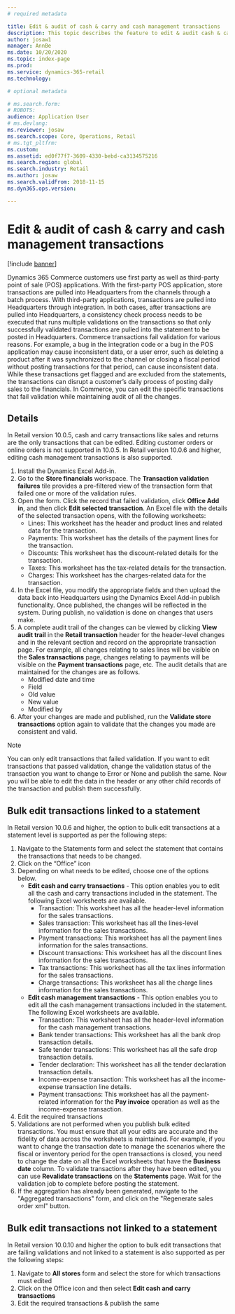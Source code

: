 ```yaml
---
# required metadata

title: Edit & audit of cash & carry and cash management transactions
description: This topic describes the feature to edit & audit cash & carry and cash management transactions in Dynamics 365 Commerce.
author: josaw1
manager: AnnBe
ms.date: 10/20/2020
ms.topic: index-page
ms.prod: 
ms.service: dynamics-365-retail
ms.technology: 

# optional metadata

# ms.search.form: 
# ROBOTS: 
audience: Application User
# ms.devlang: 
ms.reviewer: josaw
ms.search.scope: Core, Operations, Retail
# ms.tgt_pltfrm: 
ms.custom: 
ms.assetid: ed0f77f7-3609-4330-bebd-ca3134575216
ms.search.region: global
ms.search.industry: Retail
ms.author: josaw
ms.search.validFrom: 2018-11-15
ms.dyn365.ops.version: 

---
```

# Edit & audit of cash & carry and cash management transactions

[!include [banner](includes/banner.md)]

Dynamics 365 Commerce customers use first party as well as third-party point of sale (POS) applications. With the first-party POS application, store transactions are pulled into Headquarters from the channels through a batch process. With third-party applications, transactions are pulled into Headquarters through integration. In both cases, after transactions are pulled into Headquarters, a consistency check process needs to be executed that runs multiple validations on the transactions so that only successfully validated transactions are pulled into the statement to be posted in Headquarters.
Commerce transactions fail validation for various reasons. For example, a bug in the integration code or a bug in the POS application may cause inconsistent data, or a user error, such as deleting a product after it was synchronized to the channel or closing a fiscal period without posting transactions for that period, can cause inconsistent data.
While these transactions get flagged and are excluded from the statements, the transactions can disrupt a customer’s daily process of posting daily sales to the financials.
In Commerce, you can edit the specific transactions that fail validation while maintaining audit of all the changes.

## Details

In Retail version 10.0.5, cash and carry transactions like sales and returns are the only transactions that can be edited. Editing customer orders or online orders is not supported in 10.0.5. In Retail version 10.0.6 and higher, editing cash management transactions is also supported.
1.	Install the Dynamics Excel Add-in.
2.	Go to the **Store financials** workspace. The **Transaction validation failures** tile provides a pre-filtered view of the transaction form that failed one or more of the validation rules.
3.	Open the form. Click the record that failed validation, click **Office Add in**, and then click **Edit selected transaction**. An Excel file with the details of the selected transaction opens, with the following worksheets:
    - Lines: This worksheet has the header and product lines and related data for the transaction.
    - Payments: This worksheet has the details of the payment lines for the transaction.
    - Discounts: This worksheet has the discount-related details for the transaction.
    - Taxes: This worksheet has the tax-related details for the transaction.
    - Charges: This worksheet has the charges-related data for the transaction.
4.	In the Excel file, you modify the appropriate fields and then upload the data back into Headquarters using the Dynamics Excel Add-in publish functionality. Once published, the changes will be reflected in the system. During publish, no validation is done on changes that users make.
5.	A complete audit trail of the changes can be viewed by clicking **View audit trail** in the **Retail transaction** header for the header-level changes and in the relevant section and record on the appropriate transaction page. For example, all changes relating to sales lines will be visible on the **Sales transactions** page, changes relating to payments will be visible on the **Payment transactions** page, etc. The audit details that are maintained for the changes are as follows.
    - Modified date and time
    - Field
    - Old value
    - New value
    - Modified by
6.	After your changes are made and published, run the **Validate store transactions** option again to validate that the changes you made are consistent and valid.

> [!NOTE]
 > You can only edit transactions that failed validation. If you want to edit transactions that passed validation, change the validation status of the transaction you want to change to Error or None and publish the same. Now you will be able to edit the data in the header or any other child records of the transaction and publish them successfully. 
  
## Bulk edit transactions linked to a statement

In Retail version 10.0.6 and higher, the option to bulk edit transactions at a statement level is supported as per the following steps:
1.	Navigate to the Statements form and select the statement that contains the transactions that needs to be changed.
2.	Click on the “Office” icon
3.	Depending on what needs to be edited, choose one of the options below.
    - **Edit cash and carry transactions** - This option enables you to edit all the cash and carry transactions included in the statement. The following Excel worksheets are available.
      - Transaction: This worksheet has all the header-level information for the sales transactions.
      - Sales transaction: This worksheet has all the lines-level information for the sales transactions.
      - Payment transactions: This worksheet has all the payment lines information for the sales transactions.
      - Discount transactions: This worksheet has all the discount lines information for the sales transactions.
      - Tax transactions: This worksheet has all the tax lines information for the sales transactions.
      - Charge transactions: This worksheet has all the charge lines information for the sales transactions.
    - **Edit cash management transactions** - This option enables you to edit all the cash management transactions included in the statement. The following Excel worksheets are available.
      - Transaction: This worksheet has all the header-level information for the cash management transactions.
      - Bank tender transactions: This worksheet has all the bank drop transaction details.
      - Safe tender transactions: This worksheet has all the safe drop transaction details.
      - Tender declaration: This worksheet has all the tender declaration transaction details.
      - Income-expense transaction: This worksheet has all the income-expense transaction line details.
      - Payment transactions: This worksheet has all the payment-related information for the **Pay invoice** operation as well as the income-expense transaction.
4.	Edit the required transactions
5.	Validations are not performed when you publish bulk edited transactions. You must ensure that all your edits are accurate and the fidelity of data across the worksheets is maintained. For example, if you want to change the transaction date to manage the scenarios where the fiscal or inventory period for the open transactions is closed, you need to change the date on all the Excel worksheets that have the **Business date** column. To validate transactions after they have been edited, you can use **Revalidate transactions** on the **Statements** page. Wait for the validation job to complete before posting the statement.
6.	If the aggregation has already been generated, navigate to the "Aggregated transactions" form, and click on the "Regenerate sales order xml" button.

## Bulk edit transactions not linked to a statement
In Retail version 10.0.10 and higher the option to bulk edit transactions   that are failing validations and not linked to a statement is also supported as per the following steps:
1.	Navigate to **All stores** form and select the store for which transactions must edited
2.	Click on the Office icon and then select **Edit cash and carry transactions**
3.	Edit the required transactions & publish the same 

